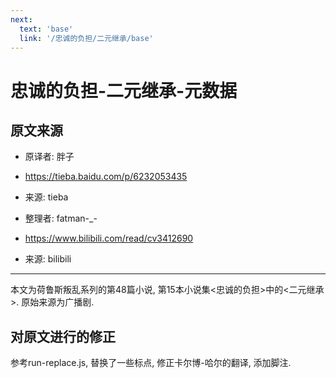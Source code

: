 ```yaml
---
next:
  text: 'base'
  link: '/忠诚的负担/二元继承/base'
---
```


# 忠诚的负担-二元继承-元数据

## 原文来源

+ 原译者: 胖子
+ <https://tieba.baidu.com/p/6232053435>
+ 来源: tieba

+ 整理者: fatman-_-
+ <https://www.bilibili.com/read/cv3412690>
+ 来源: bilibili

------

本文为荷鲁斯叛乱系列的第48篇小说, 第15本小说集<忠诚的负担>中的<二元继承>. 原始来源为广播剧.

## 对原文进行的修正

参考run-replace.js, 替换了一些标点, 修正卡尔博-哈尔的翻译, 添加脚注.
